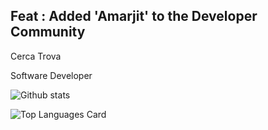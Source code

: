 ## Feat : Added 'Amarjit' to the Developer Community

Cerca Trova

Software Developer 
<!--
**Amarjit-Madhumalararungeethayan/Amarjit-Madhumalararungeethayan** is a ✨ _special_ ✨ repository because its `README.md` (this file) appears on your GitHub profile.

Here are some ideas to get you started:

- 🔭 I’m currently working on ...
- 🌱 I’m currently learning ...
- 👯 I’m looking to collaborate on ...
- 🤔 I’m looking for help with ...
- 💬 Ask me about ...
- 📫 How to reach me: ...
- 😄 Pronouns: ...
- ⚡ Fun fact: ...
-->

![Github stats](https://github-readme-stats.vercel.app/api?username=Amarjit-Madhumalararungeethayan&theme=highcontrast&show_icons=true&count_private=true)

![Top Languages Card](https://github-readme-stats.vercel.app/api/top-langs/?username=Amarjit-Madhumalararungeethayan)
